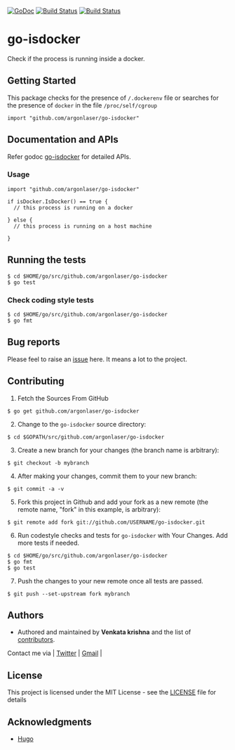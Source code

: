 [![GoDoc](https://godoc.org/github.com/argonlaser/go-isdocker?status.svg)](http://godoc.org/github.com/argonlaser/go-isdocker)
[![Build Status](https://semaphoreci.com/api/v1/argonlaser/go-isdocker/branches/master/badge.svg)](https://semaphoreci.com/argonlaser/go-isdocker)
[![Build Status](https://travis-ci.org/argonlaser/go-isdocker.svg?branch=master)](https://travis-ci.org/argonlaser/go-isdocker)
# go-isdocker

  Check if the process is running inside a docker.

## Getting Started

This package checks for the presence of ```/.dockerenv``` file or searches for the presence of ```docker``` in the file ```/proc/self/cgroup``` 

```
import "github.com/argonlaser/go-isdocker"
```

## Documentation and APIs
Refer godoc [go-isdocker](https://godoc.org/github.com/argonlaser/go-isdocker) for detailed APIs.

### Usage

```
import "github.com/argonlaser/go-isdocker"

if isDocker.IsDocker() == true {
  // this process is running on a docker

} else {
  // this process is running on a host machine

}
```

## Running the tests

```
$ cd $HOME/go/src/github.com/argonlaser/go-isdocker
$ go test
```

### Check coding style tests

```
$ cd $HOME/go/src/github.com/argonlaser/go-isdocker
$ go fmt
```

## Bug reports
Please feel to raise an [issue](https://github.com/argonlaser/go-isdocker/issues) here. It means a lot to the project.


## Contributing
1. Fetch the Sources From GitHub

```
$ go get github.com/argonlaser/go-isdocker
```

2. Change to the ```go-isdocker``` source directory:

```
$ cd $GOPATH/src/github.com/argonlaser/go-isdocker
```

3. Create a new branch for your changes (the branch name is arbitrary):

```
$ git checkout -b mybranch
```

4. After making your changes, commit them to your new branch:
 
```
$ git commit -a -v
```

5. Fork this project in Github and add your fork as a new remote (the remote name, "fork" in this example, is arbitrary):

```
$ git remote add fork git://github.com/USERNAME/go-isdocker.git
```

6. Run codestyle checks and tests for ```go-isdocker``` with Your Changes. Add more tests if needed.

```
$ cd $HOME/go/src/github.com/argonlaser/go-isdocker
$ go fmt
$ go test
```

7. Push the changes to your new remote once all tests are passed.

```
$ git push --set-upstream fork mybranch
```

## Authors

* Authored and maintained by **Venkata krishna** and the list of [contributors](https://github.com/argonlaser/go-isdocker/contributors).

Contact me via | [Twitter](https://twitter.com/argon_laser) | [Gmail](vkvenkat94@gmail.com) |

## License

This project is licensed under the MIT License - see the [LICENSE](https://github.com/argonlaser/go-isdocker/blob/master/LICENSE) file for details

## Acknowledgments

* [Hugo](https://github.com/spf13/hugo/blob/master/CONTRIBUTING.md )
